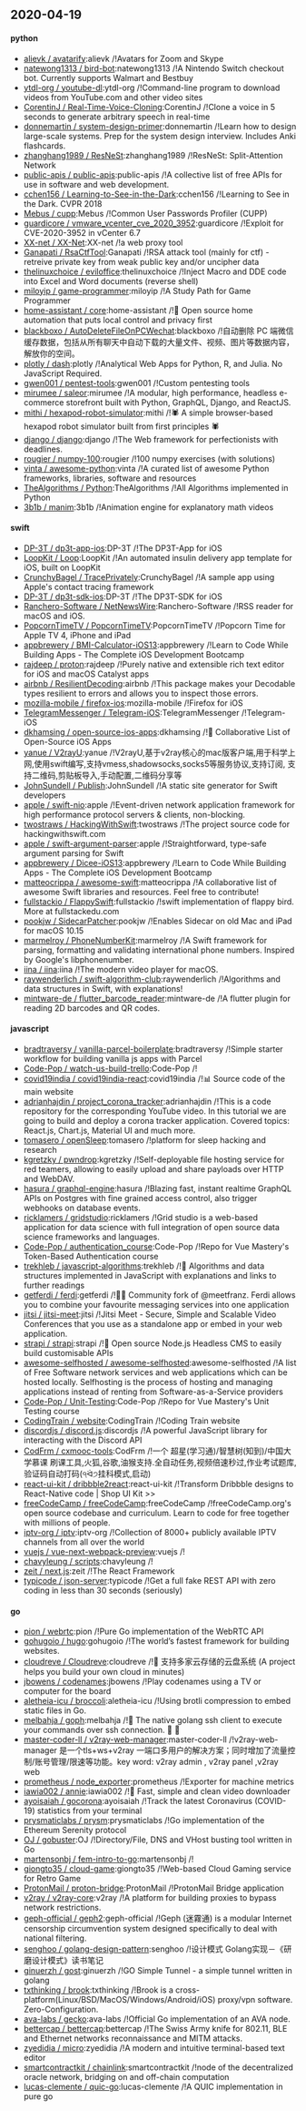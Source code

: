 ## 2020-04-19

#### python
* [alievk / avatarify](https://github.com/alievk/avatarify):alievk /!Avatars for Zoom and Skype
* [natewong1313 / bird-bot](https://github.com/natewong1313/bird-bot):natewong1313 /!A Nintendo Switch checkout bot. Currently supports Walmart and Bestbuy
* [ytdl-org / youtube-dl](https://github.com/ytdl-org/youtube-dl):ytdl-org /!Command-line program to download videos from YouTube.com and other video sites
* [CorentinJ / Real-Time-Voice-Cloning](https://github.com/CorentinJ/Real-Time-Voice-Cloning):CorentinJ /!Clone a voice in 5 seconds to generate arbitrary speech in real-time
* [donnemartin / system-design-primer](https://github.com/donnemartin/system-design-primer):donnemartin /!Learn how to design large-scale systems. Prep for the system design interview. Includes Anki flashcards.
* [zhanghang1989 / ResNeSt](https://github.com/zhanghang1989/ResNeSt):zhanghang1989 /!ResNeSt: Split-Attention Network
* [public-apis / public-apis](https://github.com/public-apis/public-apis):public-apis /!A collective list of free APIs for use in software and web development.
* [cchen156 / Learning-to-See-in-the-Dark](https://github.com/cchen156/Learning-to-See-in-the-Dark):cchen156 /!Learning to See in the Dark. CVPR 2018
* [Mebus / cupp](https://github.com/Mebus/cupp):Mebus /!Common User Passwords Profiler (CUPP)
* [guardicore / vmware_vcenter_cve_2020_3952](https://github.com/guardicore/vmware_vcenter_cve_2020_3952):guardicore /!Exploit for CVE-2020-3952 in vCenter 6.7
* [XX-net / XX-Net](https://github.com/XX-net/XX-Net):XX-net /!a web proxy tool
* [Ganapati / RsaCtfTool](https://github.com/Ganapati/RsaCtfTool):Ganapati /!RSA attack tool (mainly for ctf) - retreive private key from weak public key and/or uncipher data
* [thelinuxchoice / eviloffice](https://github.com/thelinuxchoice/eviloffice):thelinuxchoice /!Inject Macro and DDE code into Excel and Word documents (reverse shell)
* [miloyip / game-programmer](https://github.com/miloyip/game-programmer):miloyip /!A Study Path for Game Programmer
* [home-assistant / core](https://github.com/home-assistant/core):home-assistant /!🏡
Open source home automation that puts local control and privacy first
* [blackboxo / AutoDeleteFileOnPCWechat](https://github.com/blackboxo/AutoDeleteFileOnPCWechat):blackboxo /!自动删除 PC 端微信缓存数据，包括从所有聊天中自动下载的大量文件、视频、图片等数据内容，解放你的空间。
* [plotly / dash](https://github.com/plotly/dash):plotly /!Analytical Web Apps for Python, R, and Julia. No JavaScript Required.
* [gwen001 / pentest-tools](https://github.com/gwen001/pentest-tools):gwen001 /!Custom pentesting tools
* [mirumee / saleor](https://github.com/mirumee/saleor):mirumee /!A modular, high performance, headless e-commerce storefront built with Python, GraphQL, Django, and ReactJS.
* [mithi / hexapod-robot-simulator](https://github.com/mithi/hexapod-robot-simulator):mithi /!🕷️
A simple browser-based hexapod robot simulator built from first principles
🕷️
* [django / django](https://github.com/django/django):django /!The Web framework for perfectionists with deadlines.
* [rougier / numpy-100](https://github.com/rougier/numpy-100):rougier /!100 numpy exercises (with solutions)
* [vinta / awesome-python](https://github.com/vinta/awesome-python):vinta /!A curated list of awesome Python frameworks, libraries, software and resources
* [TheAlgorithms / Python](https://github.com/TheAlgorithms/Python):TheAlgorithms /!All Algorithms implemented in Python
* [3b1b / manim](https://github.com/3b1b/manim):3b1b /!Animation engine for explanatory math videos

#### swift
* [DP-3T / dp3t-app-ios](https://github.com/DP-3T/dp3t-app-ios):DP-3T /!The DP3T-App for iOS
* [LoopKit / Loop](https://github.com/LoopKit/Loop):LoopKit /!An automated insulin delivery app template for iOS, built on LoopKit
* [CrunchyBagel / TracePrivately](https://github.com/CrunchyBagel/TracePrivately):CrunchyBagel /!A sample app using Apple's contact tracing framework
* [DP-3T / dp3t-sdk-ios](https://github.com/DP-3T/dp3t-sdk-ios):DP-3T /!The DP3T-SDK for iOS
* [Ranchero-Software / NetNewsWire](https://github.com/Ranchero-Software/NetNewsWire):Ranchero-Software /!RSS reader for macOS and iOS.
* [PopcornTimeTV / PopcornTimeTV](https://github.com/PopcornTimeTV/PopcornTimeTV):PopcornTimeTV /!Popcorn Time for Apple TV 4, iPhone and iPad
* [appbrewery / BMI-Calculator-iOS13](https://github.com/appbrewery/BMI-Calculator-iOS13):appbrewery /!Learn to Code While Building Apps - The Complete iOS Development Bootcamp
* [rajdeep / proton](https://github.com/rajdeep/proton):rajdeep /!Purely native and extensible rich text editor for iOS and macOS Catalyst apps
* [airbnb / ResilientDecoding](https://github.com/airbnb/ResilientDecoding):airbnb /!This package makes your Decodable types resilient to errors and allows you to inspect those errors.
* [mozilla-mobile / firefox-ios](https://github.com/mozilla-mobile/firefox-ios):mozilla-mobile /!Firefox for iOS
* [TelegramMessenger / Telegram-iOS](https://github.com/TelegramMessenger/Telegram-iOS):TelegramMessenger /!Telegram-iOS
* [dkhamsing / open-source-ios-apps](https://github.com/dkhamsing/open-source-ios-apps):dkhamsing /!📱
Collaborative List of Open-Source iOS Apps
* [yanue / V2rayU](https://github.com/yanue/V2rayU):yanue /!V2rayU,基于v2ray核心的mac版客户端,用于科学上网,使用swift编写,支持vmess,shadowsocks,socks5等服务协议,支持订阅, 支持二维码,剪贴板导入,手动配置,二维码分享等
* [JohnSundell / Publish](https://github.com/JohnSundell/Publish):JohnSundell /!A static site generator for Swift developers
* [apple / swift-nio](https://github.com/apple/swift-nio):apple /!Event-driven network application framework for high performance protocol servers & clients, non-blocking.
* [twostraws / HackingWithSwift](https://github.com/twostraws/HackingWithSwift):twostraws /!The project source code for hackingwithswift.com
* [apple / swift-argument-parser](https://github.com/apple/swift-argument-parser):apple /!Straightforward, type-safe argument parsing for Swift
* [appbrewery / Dicee-iOS13](https://github.com/appbrewery/Dicee-iOS13):appbrewery /!Learn to Code While Building Apps - The Complete iOS Development Bootcamp
* [matteocrippa / awesome-swift](https://github.com/matteocrippa/awesome-swift):matteocrippa /!A collaborative list of awesome Swift libraries and resources. Feel free to contribute!
* [fullstackio / FlappySwift](https://github.com/fullstackio/FlappySwift):fullstackio /!swift implementation of flappy bird. More at fullstackedu.com
* [pookjw / SidecarPatcher](https://github.com/pookjw/SidecarPatcher):pookjw /!Enables Sidecar on old Mac and iPad for macOS 10.15
* [marmelroy / PhoneNumberKit](https://github.com/marmelroy/PhoneNumberKit):marmelroy /!A Swift framework for parsing, formatting and validating international phone numbers. Inspired by Google's libphonenumber.
* [iina / iina](https://github.com/iina/iina):iina /!The modern video player for macOS.
* [raywenderlich / swift-algorithm-club](https://github.com/raywenderlich/swift-algorithm-club):raywenderlich /!Algorithms and data structures in Swift, with explanations!
* [mintware-de / flutter_barcode_reader](https://github.com/mintware-de/flutter_barcode_reader):mintware-de /!A flutter plugin for reading 2D barcodes and QR codes.

#### javascript
* [bradtraversy / vanilla-parcel-boilerplate](https://github.com/bradtraversy/vanilla-parcel-boilerplate):bradtraversy /!Simple starter workflow for building vanilla js apps with Parcel
* [Code-Pop / watch-us-build-trello](https://github.com/Code-Pop/watch-us-build-trello):Code-Pop /!
* [covid19india / covid19india-react](https://github.com/covid19india/covid19india-react):covid19india /!📊
Source code of the main website
* [adrianhajdin / project_corona_tracker](https://github.com/adrianhajdin/project_corona_tracker):adrianhajdin /!This is a code repository for the corresponding YouTube video. In this tutorial we are going to build and deploy a corona tracker application. Covered topics: React.js, Chart.js, Material UI and much more.
* [tomasero / openSleep](https://github.com/tomasero/openSleep):tomasero /!platform for sleep hacking and research
* [kgretzky / pwndrop](https://github.com/kgretzky/pwndrop):kgretzky /!Self-deployable file hosting service for red teamers, allowing to easily upload and share payloads over HTTP and WebDAV.
* [hasura / graphql-engine](https://github.com/hasura/graphql-engine):hasura /!Blazing fast, instant realtime GraphQL APIs on Postgres with fine grained access control, also trigger webhooks on database events.
* [ricklamers / gridstudio](https://github.com/ricklamers/gridstudio):ricklamers /!Grid studio is a web-based application for data science with full integration of open source data science frameworks and languages.
* [Code-Pop / authentication_course](https://github.com/Code-Pop/authentication_course):Code-Pop /!Repo for Vue Mastery's Token-Based Authentication course
* [trekhleb / javascript-algorithms](https://github.com/trekhleb/javascript-algorithms):trekhleb /!📝
Algorithms and data structures implemented in JavaScript with explanations and links to further readings
* [getferdi / ferdi](https://github.com/getferdi/ferdi):getferdi /!🧔🏽 Community fork of @meetfranz. Ferdi allows you to combine your favourite messaging services into one application
* [jitsi / jitsi-meet](https://github.com/jitsi/jitsi-meet):jitsi /!Jitsi Meet - Secure, Simple and Scalable Video Conferences that you use as a standalone app or embed in your web application.
* [strapi / strapi](https://github.com/strapi/strapi):strapi /!🚀
Open source Node.js Headless CMS to easily build customisable APIs
* [awesome-selfhosted / awesome-selfhosted](https://github.com/awesome-selfhosted/awesome-selfhosted):awesome-selfhosted /!A list of Free Software network services and web applications which can be hosted locally. Selfhosting is the process of hosting and managing applications instead of renting from Software-as-a-Service providers
* [Code-Pop / Unit-Testing](https://github.com/Code-Pop/Unit-Testing):Code-Pop /!Repo for Vue Mastery's Unit Testing course
* [CodingTrain / website](https://github.com/CodingTrain/website):CodingTrain /!Coding Train website
* [discordjs / discord.js](https://github.com/discordjs/discord.js):discordjs /!A powerful JavaScript library for interacting with the Discord API
* [CodFrm / cxmooc-tools](https://github.com/CodFrm/cxmooc-tools):CodFrm /!一个 超星(学习通)/智慧树(知到)/中国大学慕课 刷课工具,火狐,谷歌,油猴支持.全自动任务,视频倍速秒过,作业考试题库,验证码自动打码(੧ᐛ੭挂科模式,启动)
* [react-ui-kit / dribbble2react](https://github.com/react-ui-kit/dribbble2react):react-ui-kit /!Transform Dribbble designs to React-Native code | Shop UI Kit >>
* [freeCodeCamp / freeCodeCamp](https://github.com/freeCodeCamp/freeCodeCamp):freeCodeCamp /!freeCodeCamp.org's open source codebase and curriculum. Learn to code for free together with millions of people.
* [iptv-org / iptv](https://github.com/iptv-org/iptv):iptv-org /!Collection of 8000+ publicly available IPTV channels from all over the world
* [vuejs / vue-next-webpack-preview](https://github.com/vuejs/vue-next-webpack-preview):vuejs /!
* [chavyleung / scripts](https://github.com/chavyleung/scripts):chavyleung /!
* [zeit / next.js](https://github.com/zeit/next.js):zeit /!The React Framework
* [typicode / json-server](https://github.com/typicode/json-server):typicode /!Get a full fake REST API with zero coding in less than 30 seconds (seriously)

#### go
* [pion / webrtc](https://github.com/pion/webrtc):pion /!Pure Go implementation of the WebRTC API
* [gohugoio / hugo](https://github.com/gohugoio/hugo):gohugoio /!The world’s fastest framework for building websites.
* [cloudreve / Cloudreve](https://github.com/cloudreve/Cloudreve):cloudreve /!🌈
支持多家云存储的云盘系统 (A project helps you build your own cloud in minutes)
* [jbowens / codenames](https://github.com/jbowens/codenames):jbowens /!Play codenames using a TV or computer for the board
* [aletheia-icu / broccoli](https://github.com/aletheia-icu/broccoli):aletheia-icu /!Using brotli compression to embed static files in Go.
* [melbahja / goph](https://github.com/melbahja/goph):melbahja /!🤘
The native golang ssh client to execute your commands over ssh connection.
🚀
🚀
* [master-coder-ll / v2ray-web-manager](https://github.com/master-coder-ll/v2ray-web-manager):master-coder-ll /!v2ray-web-manager 是一个tls+ws+v2ray 一端口多用户的解决方案；同时增加了流量控制/账号管理/限速等功能。key word: v2ray admin , v2ray panel ,v2ray web
* [prometheus / node_exporter](https://github.com/prometheus/node_exporter):prometheus /!Exporter for machine metrics
* [iawia002 / annie](https://github.com/iawia002/annie):iawia002 /!👾
Fast, simple and clean video downloader
* [ayoisaiah / gocorona](https://github.com/ayoisaiah/gocorona):ayoisaiah /!Track the latest Coronavirus (COVID-19) statistics from your terminal
* [prysmaticlabs / prysm](https://github.com/prysmaticlabs/prysm):prysmaticlabs /!Go implementation of the Ethereum Serenity protocol
* [OJ / gobuster](https://github.com/OJ/gobuster):OJ /!Directory/File, DNS and VHost busting tool written in Go
* [martensonbj / fem-intro-to-go](https://github.com/martensonbj/fem-intro-to-go):martensonbj /!
* [giongto35 / cloud-game](https://github.com/giongto35/cloud-game):giongto35 /!Web-based Cloud Gaming service for Retro Game
* [ProtonMail / proton-bridge](https://github.com/ProtonMail/proton-bridge):ProtonMail /!ProtonMail Bridge application
* [v2ray / v2ray-core](https://github.com/v2ray/v2ray-core):v2ray /!A platform for building proxies to bypass network restrictions.
* [geph-official / geph2](https://github.com/geph-official/geph2):geph-official /!Geph (迷霧通) is a modular Internet censorship circumvention system designed specifically to deal with national filtering.
* [senghoo / golang-design-pattern](https://github.com/senghoo/golang-design-pattern):senghoo /!设计模式 Golang实现－《研磨设计模式》读书笔记
* [ginuerzh / gost](https://github.com/ginuerzh/gost):ginuerzh /!GO Simple Tunnel - a simple tunnel written in golang
* [txthinking / brook](https://github.com/txthinking/brook):txthinking /!Brook is a cross-platform(Linux/BSD/MacOS/Windows/Android/iOS) proxy/vpn software. Zero-Configuration.
* [ava-labs / gecko](https://github.com/ava-labs/gecko):ava-labs /!Official Go implementation of an AVA node.
* [bettercap / bettercap](https://github.com/bettercap/bettercap):bettercap /!The Swiss Army knife for 802.11, BLE and Ethernet networks reconnaissance and MITM attacks.
* [zyedidia / micro](https://github.com/zyedidia/micro):zyedidia /!A modern and intuitive terminal-based text editor
* [smartcontractkit / chainlink](https://github.com/smartcontractkit/chainlink):smartcontractkit /!node of the decentralized oracle network, bridging on and off-chain computation
* [lucas-clemente / quic-go](https://github.com/lucas-clemente/quic-go):lucas-clemente /!A QUIC implementation in pure go
